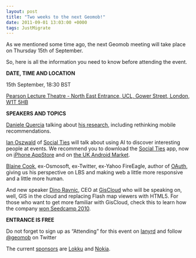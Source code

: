 ```yaml
--- 
layout: post
title: "Two weeks to the next Geomob!"
date: 2011-09-01 13:03:00 +0000
tags: JustMigrate
---
```

As we mentioned some time ago, the next Geomob meeting will take place on Thursday 15th of September.

So, here is all the information you need to know before attending the event.

**DATE, TIME AND LOCATION**

15th September, 18:30 BST

[Pearson Lecture Theatre - North East Entrance, UCL, Gower Street, London, W1T 5HB](http://maps.google.co.uk/maps?q=Gower+Street,+London,+W1T+5HB&oe=utf-8&rls=org.mozilla:en-US:official&client=firefox-a&um=1&ie=UTF-8&sa=N&hl=en&tab=wl)

**SPEAKERS AND TOPICS**

[Daniele Quercia](https://twitter.com/#!/danielequercia) talking about [his research](http://mobblog.cs.ucl.ac.uk/), including rethinking mobile recommendations.

[Ian Oszwald](http://ianozsvald.com/) of [Social Ties](http://socialtiesapp.com/) will talk about using AI to discover interesting people at events. We recommend you to download the [Social Ties](http://socialtiesapp.com/) app, now on [iPhone AppStore](http://itunes.apple.com/gb/app/social-ties/id453193381?ls=1&mt=8 "Social Ties on AppStore") and on [the UK Android Market](https://market.android.com/details?id=uk.co.radicalrobot.socialties "Social Apps on the UK Android Market").

[Blaine Cook](http://romeda.org/), ex-Osmosoft, ex-Twitter, ex-Yahoo FireEagle, author of [OAuth](http://oauth.net/), giving us his perspective on LBS and making web a little more responsive and a little more human.

And new speaker [Dino Ravnic](http://www.giscloud.com/blog/), CEO at [GisCloud](https://twitter.com/#!/GisCloud) who will be speaking on, well, GIS in the cloud and replacing Flash map viewers with HTML5\. For those who want to get more familiar with GisCloud, check this to learn how the company [won Seedcamp 2010](http://www.giscloud.com/blog/gis-cloud-won-seedcamp-week-2010/).

**ENTRANCE IS FREE**

Do not forget to sign up as “Attending” for this event on [lanyrd](http://lanyrd.com/2011/geomob-september/) and follow [@geomob](https://twitter.com/#!/geomob) on Twitter

The current [sponsors](http://geomobldn.org/pages/sponsors-26) are [Lokku](http://www.lokku.com/) and [Nokia](http://www.nokia.com "Nokia").